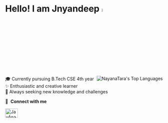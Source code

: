# Hello! I am Jnyandeep <img src="https://media.giphy.com/media/hvRJCLFzcasrR4ia7z/giphy.gif" width="5%">
<a href="https://github.com/nayanatara07/github-readme-stats"><img align="right"  alt="NayanaTara's Top Languages" src="https://github-readme-stats.vercel.app/api/top-langs/?username=JayAnakapalli&langs_count=6&count_private=true&layout=compact&theme=react&border=5493F7&bg_color=0D1117" /></a>


🎓 Currently pursuing B.Tech CSE 4th year  
✨ Enthusiastic and creative learner  
🌱 Always seeking new knowledge and challenges  


🔗 &nbsp;**Connect with me**
<p align="left">
<a href="https://www.linkedin.com/in/jnyandeep-anakapalli" ><img align="center" src="https://raw.githubusercontent.com/rahuldkjain/github-profile-readme-generator/master/src/images/icons/Social/linked-in-alt.svg" alt="JayAnakapalli" height="30" width="40" /></a>
<p/>
<br/>

